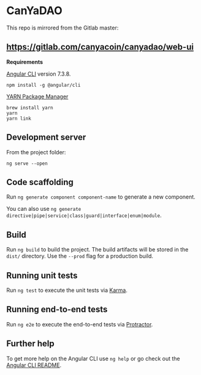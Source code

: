 # CanYaDAO
This repo is mirrored from the Gitlab master:

https://gitlab.com/canyacoin/canyadao/web-ui
---

**Requirements**

[Angular CLI](https://github.com/angular/angular-cli) version 7.3.8.

`npm install -g @angular/cli`

[YARN Package Manager](https://yarnpkg.com/en/docs/install#mac-stable)
```
brew install yarn
yarn
yarn link
```

## Development server
From the project folder:
```
ng serve --open
```

## Code scaffolding

Run `ng generate component component-name` to generate a new component.

You can also use `ng generate directive|pipe|service|class|guard|interface|enum|module`.

## Build

Run `ng build` to build the project. The build artifacts will be stored in the `dist/` directory. Use the `--prod` flag for a production build.

## Running unit tests

Run `ng test` to execute the unit tests via [Karma](https://karma-runner.github.io).

## Running end-to-end tests

Run `ng e2e` to execute the end-to-end tests via [Protractor](http://www.protractortest.org/).

## Further help

To get more help on the Angular CLI use `ng help` or go check out the [Angular CLI README](https://github.com/angular/angular-cli/blob/master/README.md).

